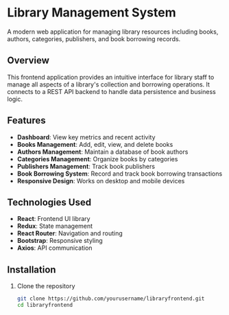 # Library Management System

A modern web application for managing library resources including books, authors, categories, publishers, and book borrowing records.

## Overview

This frontend application provides an intuitive interface for library staff to manage all aspects of a library's collection and borrowing operations. It connects to a REST API backend to handle data persistence and business logic.

## Features

- **Dashboard**: View key metrics and recent activity
- **Books Management**: Add, edit, view, and delete books
- **Authors Management**: Maintain a database of book authors
- **Categories Management**: Organize books by categories
- **Publishers Management**: Track book publishers
- **Book Borrowing System**: Record and track book borrowing transactions
- **Responsive Design**: Works on desktop and mobile devices

## Technologies Used

- **React**: Frontend UI library
- **Redux**: State management
- **React Router**: Navigation and routing
- **Bootstrap**: Responsive styling
- **Axios**: API communication

## Installation

1. Clone the repository
   ```bash
   git clone https://github.com/yourusername/libraryfrontend.git
   cd libraryfrontend
